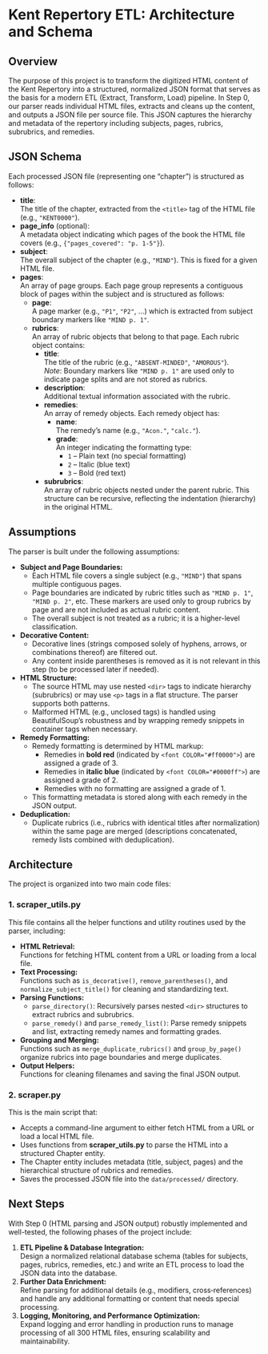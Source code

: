 # **Kent Repertory ETL: Architecture and Schema**

## **Overview**

The purpose of this project is to transform the digitized HTML content of the Kent Repertory into a structured, normalized JSON format that serves as the basis for a modern ETL (Extract, Transform, Load) pipeline. In Step 0, our parser reads individual HTML files, extracts and cleans up the content, and outputs a JSON file per source file. This JSON captures the hierarchy and metadata of the repertory including subjects, pages, rubrics, subrubrics, and remedies.

## **JSON Schema**

Each processed JSON file (representing one “chapter”) is structured as follows:

* **title**:  
  The title of the chapter, extracted from the `<title>` tag of the HTML file (e.g., `"KENT0000"`).  
* **page\_info** (optional):  
  A metadata object indicating which pages of the book the HTML file covers (e.g., `{"pages_covered": "p. 1-5"}`).  
* **subject**:  
  The overall subject of the chapter (e.g., `"MIND"`). This is fixed for a given HTML file.  
* **pages**:  
  An array of page groups. Each page group represents a contiguous block of pages within the subject and is structured as follows:  
  * **page**:  
    A page marker (e.g., `"P1"`, `"P2"`, …) which is extracted from subject boundary markers like `"MIND p. 1"`.  
  * **rubrics**:  
    An array of rubric objects that belong to that page. Each rubric object contains:  
    * **title**:  
      The title of the rubric (e.g., `"ABSENT-MINDED"`, `"AMOROUS"`).  
      *Note*: Boundary markers like `"MIND p. 1"` are used only to indicate page splits and are not stored as rubrics.  
    * **description**:  
      Additional textual information associated with the rubric.  
    * **remedies**:  
      An array of remedy objects. Each remedy object has:  
      * **name**:  
        The remedy’s name (e.g., `"Acon."`, `"calc."`).  
      * **grade**:  
        An integer indicating the formatting type:  
        * `1` – Plain text (no special formatting)  
        * `2` – Italic (blue text)  
        * `3` – Bold (red text)  
    * **subrubrics**:  
      An array of rubric objects nested under the parent rubric. This structure can be recursive, reflecting the indentation (hierarchy) in the original HTML.

## **Assumptions**

The parser is built under the following assumptions:

* **Subject and Page Boundaries:**  
  * Each HTML file covers a single subject (e.g., `"MIND"`) that spans multiple contiguous pages.  
  * Page boundaries are indicated by rubric titles such as `"MIND p. 1"`, `"MIND p. 2"`, etc. These markers are used only to group rubrics by page and are not included as actual rubric content.  
  * The overall subject is not treated as a rubric; it is a higher-level classification.  
* **Decorative Content:**  
  * Decorative lines (strings composed solely of hyphens, arrows, or combinations thereof) are filtered out.  
  * Any content inside parentheses is removed as it is not relevant in this step (to be processed later if needed).  
* **HTML Structure:**  
  * The source HTML may use nested `<dir>` tags to indicate hierarchy (subrubrics) or may use `<p>` tags in a flat structure. The parser supports both patterns.  
  * Malformed HTML (e.g., unclosed tags) is handled using BeautifulSoup’s robustness and by wrapping remedy snippets in container tags when necessary.  
* **Remedy Formatting:**  
  * Remedy formatting is determined by HTML markup:  
    * Remedies in **bold red** (indicated by `<font COLOR="#ff0000">`) are assigned a grade of 3\.  
    * Remedies in **italic blue** (indicated by `<font COLOR="#0000ff">`) are assigned a grade of 2\.  
    * Remedies with no formatting are assigned a grade of 1\.  
  * This formatting metadata is stored along with each remedy in the JSON output.  
* **Deduplication:**  
  * Duplicate rubrics (i.e., rubrics with identical titles after normalization) within the same page are merged (descriptions concatenated, remedy lists combined with deduplication).

## **Architecture**

The project is organized into two main code files:

### **1\. scraper\_utils.py**

This file contains all the helper functions and utility routines used by the parser, including:

* **HTML Retrieval:**  
  Functions for fetching HTML content from a URL or loading from a local file.  
* **Text Processing:**  
  Functions such as `is_decorative()`, `remove_parentheses()`, and `normalize_subject_title()` for cleaning and standardizing text.  
* **Parsing Functions:**  
  * `parse_directory()`: Recursively parses nested `<dir>` structures to extract rubrics and subrubrics.  
  * `parse_remedy()` and `parse_remedy_list()`: Parse remedy snippets and list, extracting remedy names and formatting grades.  
* **Grouping and Merging:**  
  Functions such as `merge_duplicate_rubrics()` and `group_by_page()` organize rubrics into page boundaries and merge duplicates.  
* **Output Helpers:**  
  Functions for cleaning filenames and saving the final JSON output.

### **2\. scraper.py**

This is the main script that:

* Accepts a command-line argument to either fetch HTML from a URL or load a local HTML file.  
* Uses functions from **scraper\_utils.py** to parse the HTML into a structured Chapter entity.  
* The Chapter entity includes metadata (title, subject, pages) and the hierarchical structure of rubrics and remedies.  
* Saves the processed JSON file into the `data/processed/` directory.

## **Next Steps**

With Step 0 (HTML parsing and JSON output) robustly implemented and well-tested, the following phases of the project include:

1. **ETL Pipeline & Database Integration:**  
   Design a normalized relational database schema (tables for subjects, pages, rubrics, remedies, etc.) and write an ETL process to load the JSON data into the database.  
2. **Further Data Enrichment:**  
   Refine parsing for additional details (e.g., modifiers, cross‑references) and handle any additional formatting or content that needs special processing.  
3. **Logging, Monitoring, and Performance Optimization:**  
   Expand logging and error handling in production runs to manage processing of all 300 HTML files, ensuring scalability and maintainability.

